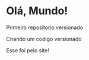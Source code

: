 # Olá, Mundo!

 Primeiro repositorio versionado

 Criando um codigo versionado
 
 Esse foi pelo site!
